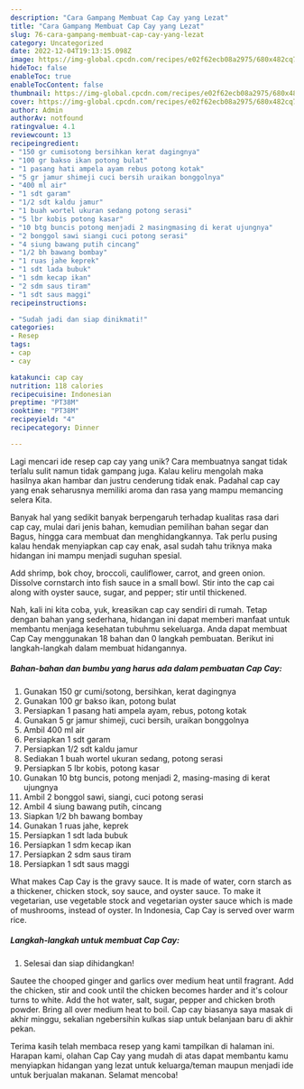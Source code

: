 ```yaml
---
description: "Cara Gampang Membuat Cap Cay yang Lezat"
title: "Cara Gampang Membuat Cap Cay yang Lezat"
slug: 76-cara-gampang-membuat-cap-cay-yang-lezat
category: Uncategorized
date: 2022-12-04T19:13:15.098Z
image: https://img-global.cpcdn.com/recipes/e02f62ecb08a2975/680x482cq70/cap-cay-foto-resep-utama.jpg
hideToc: false
enableToc: true
enableTocContent: false
thumbnail: https://img-global.cpcdn.com/recipes/e02f62ecb08a2975/680x482cq70/cap-cay-foto-resep-utama.jpg
cover: https://img-global.cpcdn.com/recipes/e02f62ecb08a2975/680x482cq70/cap-cay-foto-resep-utama.jpg
author: Admin
authorAv: notfound
ratingvalue: 4.1
reviewcount: 13
recipeingredient:
- "150 gr cumisotong bersihkan kerat dagingnya"
- "100 gr bakso ikan potong bulat"
- "1 pasang hati ampela ayam rebus potong kotak"
- "5 gr jamur shimeji cuci bersih uraikan bonggolnya"
- "400 ml air"
- "1 sdt garam"
- "1/2 sdt kaldu jamur"
- "1 buah wortel ukuran sedang potong serasi"
- "5 lbr kobis potong kasar"
- "10 btg buncis potong menjadi 2 masingmasing di kerat ujungnya"
- "2 bonggol sawi siangi cuci potong serasi"
- "4 siung bawang putih cincang"
- "1/2 bh bawang bombay"
- "1 ruas jahe keprek"
- "1 sdt lada bubuk"
- "1 sdm kecap ikan"
- "2 sdm saus tiram"
- "1 sdt saus maggi"
recipeinstructions:

- "Sudah jadi dan siap dinikmati!"
categories:
- Resep
tags:
- cap
- cay

katakunci: cap cay 
nutrition: 118 calories
recipecuisine: Indonesian
preptime: "PT38M"
cooktime: "PT38M"
recipeyield: "4"
recipecategory: Dinner

---
```





Lagi mencari ide resep cap cay yang unik? Cara membuatnya sangat tidak terlalu sulit namun tidak gampang juga. Kalau keliru mengolah maka hasilnya akan hambar dan justru cenderung tidak enak. Padahal cap cay yang enak seharusnya memiliki aroma dan rasa yang mampu memancing selera Kita.





Banyak hal yang sedikit banyak berpengaruh terhadap kualitas rasa dari cap cay, mulai dari jenis bahan, kemudian pemilihan bahan segar dan Bagus, hingga cara membuat dan menghidangkannya. Tak perlu pusing kalau hendak menyiapkan cap cay enak,      asal sudah tahu triknya maka hidangan ini mampu menjadi suguhan spesial.














Add shrimp, bok choy, broccoli, cauliflower, carrot, and green onion. Dissolve cornstarch into fish sauce in a small bowl. Stir into the cap cai along with oyster sauce, sugar, and pepper; stir until thickened.






Nah, kali ini kita coba, yuk, kreasikan cap cay sendiri di rumah. Tetap dengan bahan yang sederhana, hidangan ini dapat memberi manfaat untuk membantu menjaga kesehatan tubuhmu sekeluarga. Anda dapat membuat Cap Cay menggunakan 18 bahan dan 0 langkah pembuatan. Berikut ini langkah-langkah dalam membuat hidangannya.

<!--inarticleads1-->

##### Bahan-bahan dan bumbu yang harus ada dalam pembuatan Cap Cay:

1. Gunakan 150 gr cumi/sotong, bersihkan, kerat dagingnya
1. Gunakan 100 gr bakso ikan, potong bulat
1. Persiapkan 1 pasang hati ampela ayam, rebus, potong kotak
1. Gunakan 5 gr jamur shimeji, cuci bersih, uraikan bonggolnya
1. Ambil 400 ml air
1. Persiapkan 1 sdt garam
1. Persiapkan 1/2 sdt kaldu jamur
1. Sediakan 1 buah wortel ukuran sedang, potong serasi
1. Persiapkan 5 lbr kobis, potong kasar
1. Gunakan 10 btg buncis, potong menjadi 2, masing-masing di kerat ujungnya
1. Ambil 2 bonggol sawi, siangi, cuci potong serasi
1. Ambil 4 siung bawang putih, cincang
1. Siapkan 1/2 bh bawang bombay
1. Gunakan 1 ruas jahe, keprek
1. Persiapkan 1 sdt lada bubuk
1. Persiapkan 1 sdm kecap ikan
1. Persiapkan 2 sdm saus tiram
1. Persiapkan 1 sdt saus maggi


What makes Cap Cay is the gravy sauce. It is made of water, corn starch as a thickener, chicken stock, soy sauce, and oyster sauce. To make it vegetarian, use vegetable stock and vegetarian oyster sauce which is made of mushrooms, instead of oyster. In Indonesia, Cap Cay is served over warm rice. 

<!--inarticleads2-->

##### Langkah-langkah untuk membuat Cap Cay:


1. Selesai dan siap dihidangkan!

Sautee the chooped ginger and garlics over medium heat until fragrant. Add the chicken, stir and cook until the chicken becomes harder and it&#39;s colour turns to white. Add the hot water, salt, sugar, pepper and chicken broth powder. Bring all over medium heat to boil. Cap cay biasanya saya masak di akhir minggu, sekalian ngebersihin kulkas siap untuk belanjaan baru di akhir pekan. 

Terima kasih telah membaca resep yang kami tampilkan di halaman ini. Harapan kami, olahan Cap Cay yang mudah di atas dapat membantu kamu menyiapkan hidangan yang lezat untuk keluarga/teman maupun menjadi ide untuk berjualan makanan. Selamat mencoba!

